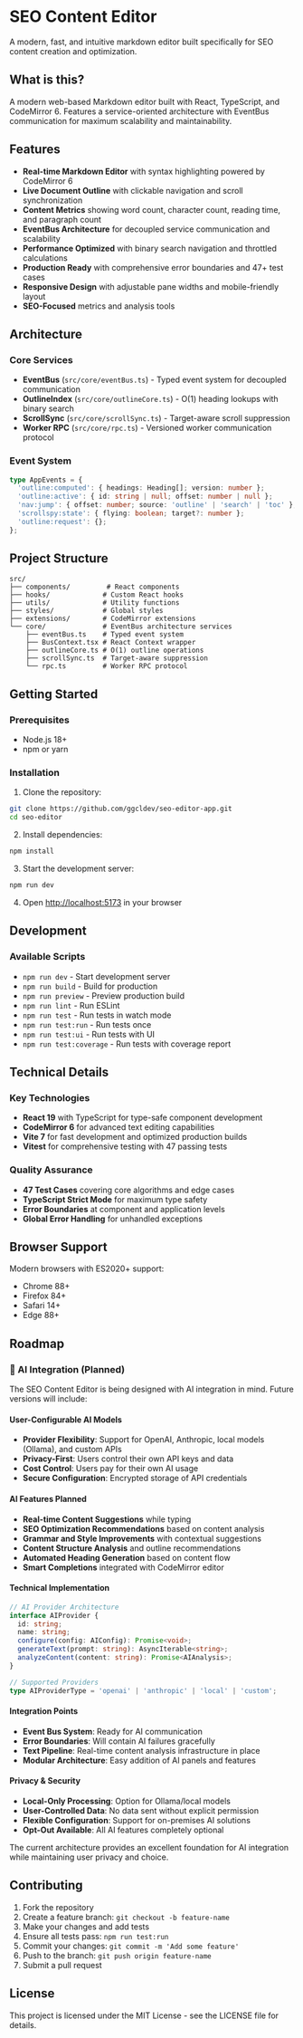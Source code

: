# SEO Content Editor

A modern, fast, and intuitive markdown editor built specifically for SEO content creation and optimization.

## What is this?

A modern web-based Markdown editor built with React, TypeScript, and CodeMirror 6. Features a service-oriented architecture with EventBus communication for maximum scalability and maintainability.

## Features

- **Real-time Markdown Editor** with syntax highlighting powered by CodeMirror 6
- **Live Document Outline** with clickable navigation and scroll synchronization  
- **Content Metrics** showing word count, character count, reading time, and paragraph count
- **EventBus Architecture** for decoupled service communication and scalability
- **Performance Optimized** with binary search navigation and throttled calculations
- **Production Ready** with comprehensive error boundaries and 47+ test cases
- **Responsive Design** with adjustable pane widths and mobile-friendly layout
- **SEO-Focused** metrics and analysis tools

## Architecture

### Core Services

- **EventBus** (`src/core/eventBus.ts`) - Typed event system for decoupled communication
- **OutlineIndex** (`src/core/outlineCore.ts`) - O(1) heading lookups with binary search
- **ScrollSync** (`src/core/scrollSync.ts`) - Target-aware scroll suppression
- **Worker RPC** (`src/core/rpc.ts`) - Versioned worker communication protocol

### Event System

```typescript
type AppEvents = {
  'outline:computed': { headings: Heading[]; version: number };
  'outline:active': { id: string | null; offset: number | null };
  'nav:jump': { offset: number; source: 'outline' | 'search' | 'toc' };
  'scrollspy:state': { flying: boolean; target?: number };
  'outline:request': {};
};
```

## Project Structure

```
src/
├── components/         # React components
├── hooks/             # Custom React hooks
├── utils/             # Utility functions
├── styles/            # Global styles
├── extensions/        # CodeMirror extensions
└── core/              # EventBus architecture services
    ├── eventBus.ts    # Typed event system
    ├── BusContext.tsx # React Context wrapper
    ├── outlineCore.ts # O(1) outline operations
    ├── scrollSync.ts  # Target-aware suppression
    └── rpc.ts         # Worker RPC protocol
```

## Getting Started

### Prerequisites
- Node.js 18+ 
- npm or yarn

### Installation

1. Clone the repository:
```bash
git clone https://github.com/ggcldev/seo-editor-app.git
cd seo-editor
```

2. Install dependencies:
```bash
npm install
```

3. Start the development server:
```bash
npm run dev
```

4. Open [http://localhost:5173](http://localhost:5173) in your browser

## Development

### Available Scripts

- `npm run dev` - Start development server
- `npm run build` - Build for production
- `npm run preview` - Preview production build
- `npm run lint` - Run ESLint
- `npm run test` - Run tests in watch mode
- `npm run test:run` - Run tests once
- `npm run test:ui` - Run tests with UI
- `npm run test:coverage` - Run tests with coverage report

## Technical Details

### Key Technologies
- **React 19** with TypeScript for type-safe component development
- **CodeMirror 6** for advanced text editing capabilities
- **Vite 7** for fast development and optimized production builds
- **Vitest** for comprehensive testing with 47 passing tests

### Quality Assurance
- **47 Test Cases** covering core algorithms and edge cases
- **TypeScript Strict Mode** for maximum type safety
- **Error Boundaries** at component and application levels
- **Global Error Handling** for unhandled exceptions

## Browser Support

Modern browsers with ES2020+ support:
- Chrome 88+
- Firefox 84+  
- Safari 14+
- Edge 88+

## Roadmap

### 🤖 AI Integration (Planned)

The SEO Content Editor is being designed with AI integration in mind. Future versions will include:

#### User-Configurable AI Models
- **Provider Flexibility**: Support for OpenAI, Anthropic, local models (Ollama), and custom APIs
- **Privacy-First**: Users control their own API keys and data
- **Cost Control**: Users pay for their own AI usage
- **Secure Configuration**: Encrypted storage of API credentials

#### AI Features Planned
- **Real-time Content Suggestions** while typing
- **SEO Optimization Recommendations** based on content analysis
- **Grammar and Style Improvements** with contextual suggestions
- **Content Structure Analysis** and outline recommendations
- **Automated Heading Generation** based on content flow
- **Smart Completions** integrated with CodeMirror editor

#### Technical Implementation
```typescript
// AI Provider Architecture
interface AIProvider {
  id: string;
  name: string;
  configure(config: AIConfig): Promise<void>;
  generateText(prompt: string): AsyncIterable<string>;
  analyzeContent(content: string): Promise<AIAnalysis>;
}

// Supported Providers
type AIProviderType = 'openai' | 'anthropic' | 'local' | 'custom';
```

#### Integration Points
- **Event Bus System**: Ready for AI communication
- **Error Boundaries**: Will contain AI failures gracefully
- **Text Pipeline**: Real-time content analysis infrastructure in place
- **Modular Architecture**: Easy addition of AI panels and features

#### Privacy & Security
- **Local-Only Processing**: Option for Ollama/local models
- **User-Controlled Data**: No data sent without explicit permission
- **Flexible Configuration**: Support for on-premises AI solutions
- **Opt-Out Available**: All AI features completely optional

The current architecture provides an excellent foundation for AI integration while maintaining user privacy and choice.

## Contributing

1. Fork the repository
2. Create a feature branch: `git checkout -b feature-name`
3. Make your changes and add tests
4. Ensure all tests pass: `npm run test:run`
5. Commit your changes: `git commit -m 'Add some feature'`
6. Push to the branch: `git push origin feature-name`
7. Submit a pull request

## License

This project is licensed under the MIT License - see the LICENSE file for details.